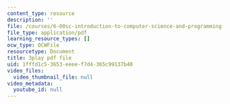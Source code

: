 ```yaml
---
content_type: resource
description: ''
file: /courses/6-00sc-introduction-to-computer-science-and-programming-spring-2011/1fffd1c53653eeeef7d4365c99137b40_miw2CiKp1r0.pdf
file_type: application/pdf
learning_resource_types: []
ocw_type: OCWFile
resourcetype: Document
title: 3play pdf file
uid: 1fffd1c5-3653-eeee-f7d4-365c99137b40
video_files:
  video_thumbnail_file: null
video_metadata:
  youtube_id: null
---
```


